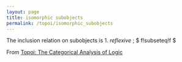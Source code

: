 ```yaml
---
layout: page
title: isomorphic subobjects
permalink: /topoi/isomorphic_subobjects
---
```

The inclusion relation on subobjects is 1. _reflexive_ ; $ f!subseteq!f $ 


From [Topoi: The Categorical Analysis of Logic](https://mathgloss.github.io/MathGloss/topoi.html)